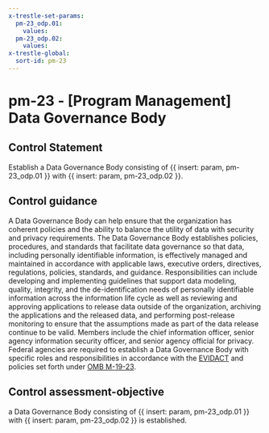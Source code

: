 ```yaml
---
x-trestle-set-params:
  pm-23_odp.01:
    values:
  pm-23_odp.02:
    values:
x-trestle-global:
  sort-id: pm-23
---
```


# pm-23 - \[Program Management\] Data Governance Body

## Control Statement

Establish a Data Governance Body consisting of {{ insert: param, pm-23_odp.01 }} with {{ insert: param, pm-23_odp.02 }}.

## Control guidance

A Data Governance Body can help ensure that the organization has coherent policies and the ability to balance the utility of data with security and privacy requirements. The Data Governance Body establishes policies, procedures, and standards that facilitate data governance so that data, including personally identifiable information, is effectively managed and maintained in accordance with applicable laws, executive orders, directives, regulations, policies, standards, and guidance. Responsibilities can include developing and implementing guidelines that support data modeling, quality, integrity, and the de-identification needs of personally identifiable information across the information life cycle as well as reviewing and approving applications to release data outside of the organization, archiving the applications and the released data, and performing post-release monitoring to ensure that the assumptions made as part of the data release continue to be valid. Members include the chief information officer, senior agency information security officer, and senior agency official for privacy. Federal agencies are required to establish a Data Governance Body with specific roles and responsibilities in accordance with the [EVIDACT](#511da9ca-604d-43f7-be41-b862085420a9) and policies set forth under [OMB M-19-23](#d886c141-c832-4ad7-ac6d-4b94f4b550d3).

## Control assessment-objective

a Data Governance Body consisting of {{ insert: param, pm-23_odp.01 }} with {{ insert: param, pm-23_odp.02 }} is established.
